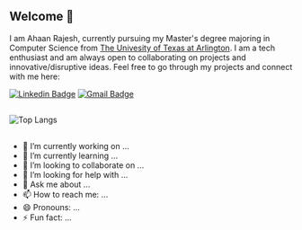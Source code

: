 ## Welcome 👋


I am Ahaan Rajesh, currently pursuing my Master's degree majoring in Computer Science from [The Univesity of Texas at Arlington](https://www.uta.edu/). I am a tech enthusiast and  am always open to collaborating on projects and innovative/disruptive ideas. Feel free to go through my projects and connect with me here:

[![Linkedin Badge](https://img.shields.io/badge/-AhaanR-blue?style=flat-square&logo=Linkedin&logoColor=white&link=https://www.linkedin.com/in/ahaanr/)](https://www.linkedin.com/in/ahaanr/)
[![Gmail Badge](https://img.shields.io/badge/-ahaanrajesh@gmail.com-c14438?style=flat-square&logo=Gmail&logoColor=white&link=mailto:ahaanrajesh@gmail.com)](mailto:ahaanrajesh@gmail.com)

##

![Top Langs](https://github-readme-stats.vercel.app/api/top-langs/?username=Ahaan-R&hide=TeX&layout=compact)

##

- 🔭 I’m currently working on ...
- 🌱 I’m currently learning ...
- 👯 I’m looking to collaborate on ...
- 🤔 I’m looking for help with ...
- 💬 Ask me about ...
- 📫 How to reach me: ...
- 😄 Pronouns: ...
- ⚡ Fun fact: ...

